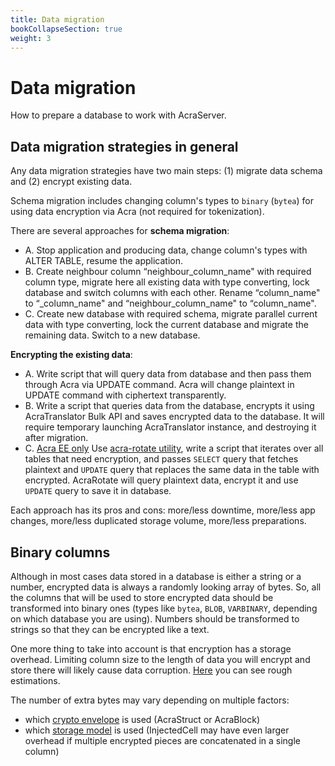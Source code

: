 ```yaml
---
title: Data migration
bookCollapseSection: true
weight: 3
---
```


# Data migration

How to prepare a database to work with AcraServer.

## Data migration strategies in general

Any data migration strategies have two main steps: (1) migrate data schema and (2) encrypt existing data.

Schema migration includes changing column's types to `binary` (`bytea`) for using data encryption via Acra (not required for tokenization).

There are several approaches for **schema migration**:

- A. Stop application and producing data, change column's types with ALTER TABLE, resume the application.
- B. Create neighbour column “neighbour_column_name" with required column type, migrate here all existing data with type converting, lock database and switch columns with each other. Rename “column_name" to “_column_name" and “neighbour_column_name" to “column_name".
- C. Create new database with required schema, migrate parallel current data with type converting, lock the current database and migrate the remaining data. Switch to a new database.

**Encrypting the existing data**:

- A. Write script that will query data from database and then pass them through Acra via UPDATE command. Acra will change plaintext in UPDATE command with ciphertext transparently. 
- B. Write a script that queries data from the database, encrypts it using AcraTranslator Bulk API and saves encrypted data to the database. It will require temporary launching AcraTranslator instance, and destroying it after migration.
- C. [Acra EE only](/acra/enterprise-edition/) Use [acra-rotate utility](/acra/configuring-maintaining/general-configuration/acra-rotate/), write a script that iterates over all tables that need encryption, and passes `SELECT` query that fetches plaintext and `UPDATE` query that replaces the same data in the table with encrypted. AcraRotate will query plaintext data, encrypt it and use `UPDATE` query to save it in database.

Each approach has its pros and cons: more/less downtime, more/less app changes, more/less duplicated storage volume, more/less preparations.

## Binary columns

Although in most cases data stored in a database is either a string or a number,
encrypted data is always a randomly looking array of bytes.
So, all the columns that will be used to store encrypted data should be transformed into binary ones
(types like `bytea`, `BLOB`, `VARBINARY`, depending on which database you are using).
Numbers should be transformed to strings so that they can be encrypted like a text.

One more thing to take into account is that encryption has a storage overhead.
Limiting column size to the length of data you will encrypt and store there will likely cause data corruption.
[Here](/acra/configuring-maintaining/optimizations/acrastructs_vs_acrablocks#storage-overhead-in-addition-to-encrypted-data-length/)
you can see rough estimations.

The number of extra bytes may vary depending on multiple factors:
* which [crypto envelope](/acra/acra-in-depth/data-structures/) is used (AcraStruct or AcraBlock)
* which [storage model](/acra/acra-in-depth/data-structures/storage-models/)
  is used (InjectedCell may have even larger overhead if multiple encrypted pieces are concatenated in a single column)
